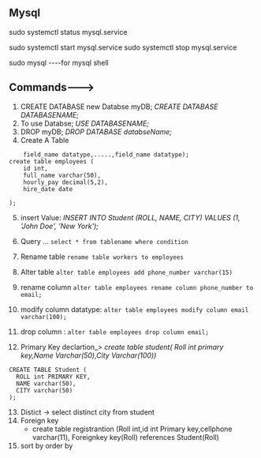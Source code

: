 ## Mysql

sudo systemctl status mysql.service

sudo systemctl start mysql.service
sudo systemctl stop mysql.service

sudo mysql ----for mysql shell

## Commands--->

1. CREATE DATABASE new Databse myDB;   *CREATE DATABASE DATABASENAME;*
2. To use Databse;  *USE DATABASENAME;*        
3. DROP myDB;  *DROP DATABASE databseName;*
4. Create A Table
```create table employees (
	field_name datatype,.....,field_name datatype);
create table employees (
	id int,
    full_name varchar(50),
    hourly_pay decimal(5,2),
    hire_date date
    
);
```
5. insert Value: *INSERT INTO Student (ROLL, NAME, CITY) VALUES (1, 'John Doe', 'New York');*

6. Query ... `select * from tablename where condition`

7. Rename table `rename table workers to employees`
8. Alter table `alter table employees add phone_number varchar(15)`
9. rename column `alter table employees rename column phone_number to email;`
10. modify column datatype: `alter table employees modify column email varchar(100);`
11. drop column : `alter table employees drop column email;`
12. Primary Key declartion_> *create table student( Roll int primary key,Name Varchar(50),City Varchar(100))*
```
CREATE TABLE Student (
  ROLL int PRIMARY KEY,
  NAME varchar(50),
  CITY varchar(50)
);
```
13. Distict -> select distinct city from student
14. Foreign key
    - create table registrantion (Roll int,id int Primary key,cellphone varchar(11), Foreignkey key(Roll) references Student(Roll) 
15. sort by order by



